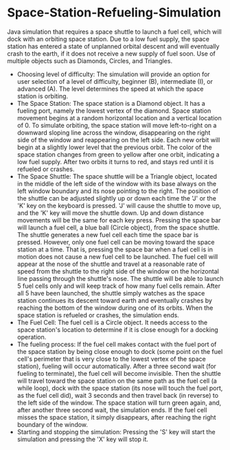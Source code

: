 # Space-Station-Refueling-Simulation 
Java simulation that requires a space shuttle to launch a fuel cell, which will dock with an orbiting space station. 
Due to a low fuel supply, the space station has entered a state of unplanned orbital descent and will eventually crash to the earth, if it does not receive a new supply of fuel soon. 
Use of multiple objects such as Diamonds, Circles, and Triangles. 
- Choosing level of difficulty: The simulation will provide an option for user selection of a level of difficulty, beginner (B), intermediate (I), or advanced (A). The level determines the speed at which the space station is orbiting.
- The Space Station: The space station is a Diamond object. It has a fueling port, namely the lowest vertex of the diamond. Space station movement begins at a random horizontal location and a vertical location of 0. To simulate orbiting, the space station will move left-to-right on a downward sloping line across the window, disappearing on the right side of the window and reappearing on the left side. Each new orbit will begin at a slightly lower level that the previous orbit. The color of the space station changes from green to yellow after one orbit, indicating a low fuel supply. After two orbits it turns to red, and stays red until it is refueled or crashes.
- The Space Shuttle: The space shuttle will be a Triangle object, located in the middle of the left side of the window with its base always on the left window boundary and its nose pointing to the right.
The position of the shuttle can be adjusted slightly up or down each time the 'J' or the 'K' key on the keyboard is pressed. 'J' will cause the shuttle to move up, and the 'K' key will move the shuttle down. Up and down distance movements will be the same for each key press.
Pressing the space bar will launch a fuel cell, a blue ball (Circle object), from the space shuttle. The shuttle generates a new fuel cell each time the space bar is pressed. However, only one fuel cell can be moving toward the space station at a time. That is, pressing the space bar when a fuel cell is in motion does not cause a new fuel cell to be launched. The fuel cell will appear at the nose of the shuttle and travel at a reasonable rate of speed from the shuttle to the right side of the window on the horizontal line passing through the shuttle's nose. The shuttle will be able to launch 5 fuel cells only and will keep track of how many fuel cells remain. After all 5 have been launched, the shuttle simply watches as the space station continues its descent toward earth and eventually crashes by reaching the bottom of the window during one of its orbits. When the space station is refueled or crashes, the simulation ends. 
- The Fuel Cell: The fuel cell is a Circle object. It needs access to the space station's location to determine if it is close enough for a docking operation.
- The fueling process: If the fuel cell makes contact with the fuel port of the space station by being close enough to dock (some point on the fuel cell's perimeter that is very close to the lowest vertex of the space station), fueling will occur automatically. After a three second wait (for fueling to terminate), the fuel cell will become invisible. Then the shuttle will travel toward the space station on the same path as the fuel cell (a while loop), dock with the space station (its nose will touch the fuel port, as the fuel cell did), wait 3 seconds and then travel back (in reverse) to the left side of the window. The space station will turn green again, and, after another three second wait, the simulation ends. If the fuel cell misses the space station, it simply disappears, after reaching the right boundary of the window. 
- Starting and stopping the simulation: Pressing the 'S' key will start the simulation and pressing the 'X' key will stop it.




